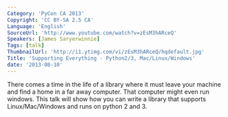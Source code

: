 ```yaml
---
Category: 'PyCon CA 2013'
Copyright: 'CC BY-SA 2.5 CA'
Language: 'English'
SourceUrl: 'http://www.youtube.com/watch?v=zEsM3hARceQ'
Speakers: [James Saryerwinnie]
Tags: [talk]
ThumbnailUrl: 'http://i1.ytimg.com/vi/zEsM3hARceQ/hqdefault.jpg'
Title: 'Supporting Everything - Python2/3, Mac/Linux/Windows'
date: '2013-08-10'
---
```

There comes a time in the life of a library where it must leave your machine
and find a home in a far away computer.  That computer might even run windows.
This talk will show how you can write a library that supports Linux/Mac/Windows
and runs on python 2 and 3.